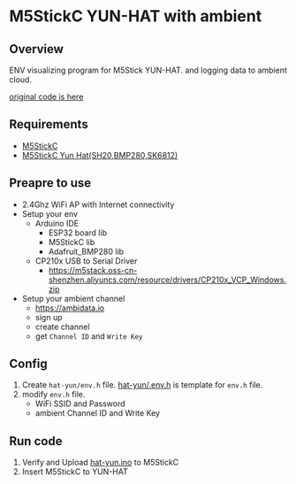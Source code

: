 # M5StickC YUN-HAT with ambient

## Overview

ENV visualizing program for M5Stick YUN-HAT. and logging data to ambient cloud.

[original code is here](https://github.com/m5stack/M5-ProductExampleCodes)

## Requirements

- [M5StickC](https://m5stack.com/collections/m5-core/products/stick-c)
- [M5StickC Yun Hat(SH20,BMP280,SK6812)](https://m5stack.com/products/m5stickc-yun-hatsh20-bmp280-sk6812)

## Preapre to use

- 2.4Ghz WiFi AP with Internet connectivity
- Setup your env
    - Arduino IDE
        - ESP32 board lib
        - M5StickC lib
        - Adafruit_BMP280 lib
    - CP210x USB to Serial Driver
        - https://m5stack.oss-cn-shenzhen.aliyuncs.com/resource/drivers/CP210x_VCP_Windows.zip
- Setup your ambient channel
    - https://ambidata.io
    - sign up
    - create channel
    - get `Channel ID` and `Write Key`

## Config

1. Create `hat-yun/env.h` file. [hat-yun/.env.h](./hat-yun/.env.h) is template for `env.h` file.
1. modify `env.h` file.
    - WiFi SSID and Password
    - ambient Channel ID and Write Key

## Run code

1. Verify and Upload [hat-yun.ino](./hat-yun/hat-yun.ino) to M5StickC
1. Insert M5StickC to YUN-HAT
